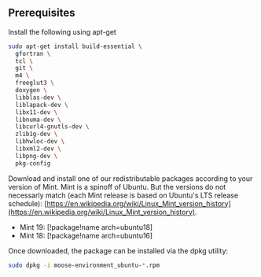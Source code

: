 ## Prerequisites

Install the following using apt-get

```bash
sudo apt-get install build-essential \
  gfortran \
  tcl \
  git \
  m4 \
  freeglut3 \
  doxygen \
  libblas-dev \
  liblapack-dev \
  libx11-dev \
  libnuma-dev \
  libcurl4-gnutls-dev \
  zlib1g-dev \
  libhwloc-dev \
  libxml2-dev \
  libpng-dev \
  pkg-config
```

Download and install one of our redistributable packages according to your version of Mint. Mint is a spinoff of Ubuntu. But the versions do not necessarly match (each Mint release is based on Ubuntu's LTS release schedule): [https://en.wikipedia.org/wiki/Linux_Mint_version_history](https://en.wikipedia.org/wiki/Linux_Mint_version_history).

- Mint 19: [!package!name arch=ubuntu18]
- Mint 18: [!package!name arch=ubuntu16]

Once downloaded, the package can be installed via the dpkg utility:

```bash
sudo dpkg -i moose-environment_ubuntu-*.rpm
```
